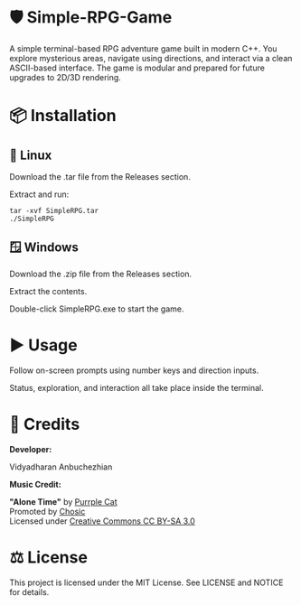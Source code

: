 # 🛡️ Simple-RPG-Game

A simple terminal-based RPG adventure game built in modern C++. You explore mysterious areas, navigate using directions, and interact via a clean ASCII-based interface. The game is modular and prepared for future upgrades to 2D/3D rendering.

# 📦 Installation

## 🔧 Linux

Download the .tar file from the Releases section.

Extract and run:
```
tar -xvf SimpleRPG.tar
./SimpleRPG 
```

## 🪟 Windows

Download the .zip file from the Releases section.

Extract the contents.

Double-click SimpleRPG.exe to start the game.

# ▶️ Usage

Follow on-screen prompts using number keys and direction inputs.

Status, exploration, and interaction all take place inside the terminal.

# 🎵 Credits

**Developer:** 

Vidyadharan Anbuchezhian

**Music Credit:**

**"Alone Time"** by [Purrple Cat](https://purrplecat.com/)  
Promoted by [Chosic](https://www.chosic.com/free-music/all/)  
Licensed under [Creative Commons CC BY-SA 3.0](https://creativecommons.org/licenses/by-sa/3.0/)


# ⚖️ License

This project is licensed under the MIT License. See LICENSE and NOTICE for details.